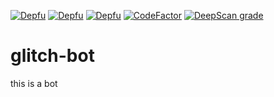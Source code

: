 [![Depfu](https://badges.depfu.com/badges/eb33e7305b51010f833082ded3cb5a07/status.svg)](https://depfu.com)
[![Depfu](https://badges.depfu.com/badges/eb33e7305b51010f833082ded3cb5a07/overview.svg)](https://depfu.com/github/mandar1jn/glitch-bot?project_id=13554)
[![Depfu](https://badges.depfu.com/badges/eb33e7305b51010f833082ded3cb5a07/count.svg)](https://depfu.com/github/mandar1jn/glitch-bot?project_id=13554)
[![CodeFactor](https://www.codefactor.io/repository/github/mandar1jn/glitch-bot/badge)](https://www.codefactor.io/repository/github/mandar1jn/glitch-bot)
[![DeepScan grade](https://deepscan.io/api/teams/9509/projects/12047/branches/181844/badge/grade.svg)](https://deepscan.io/dashboard#view=project&tid=9509&pid=12047&bid=181844)
# glitch-bot
this is a bot
